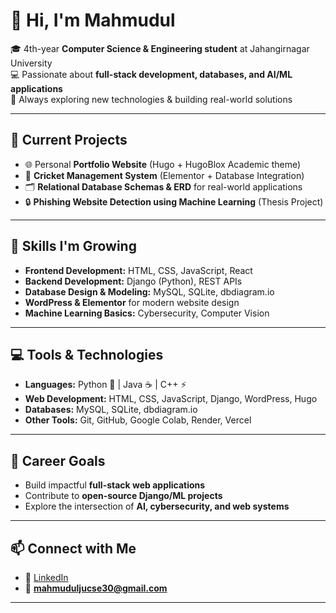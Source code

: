 # 👋 Hi, I'm Mahmudul  

🎓 4th-year **Computer Science & Engineering student** at Jahangirnagar University  
💻 Passionate about **full-stack development, databases, and AI/ML applications**  
🚀 Always exploring new technologies & building real-world solutions  

---

## 🔭 Current Projects
- 🌐 Personal **Portfolio Website** (Hugo + HugoBlox Academic theme)  
- 🏏 **Cricket Management System** (Elementor + Database Integration)  
- 🗂️ **Relational Database Schemas & ERD** for real-world applications  
- 🔒 **Phishing Website Detection using Machine Learning** (Thesis Project)  

---

## 🌱 Skills I'm Growing
- **Frontend Development:** HTML, CSS, JavaScript, React  
- **Backend Development:** Django (Python), REST APIs  
- **Database Design & Modeling:** MySQL, SQLite, dbdiagram.io  
- **WordPress & Elementor** for modern website design  
- **Machine Learning Basics:** Cybersecurity, Computer Vision  

---

## 💻 Tools & Technologies
- **Languages:** Python 🐍 | Java ☕ | C++ ⚡  
- **Web Development:** HTML, CSS, JavaScript, Django, WordPress, Hugo  
- **Databases:** MySQL, SQLite, dbdiagram.io  
- **Other Tools:** Git, GitHub, Google Colab, Render, Vercel  

---

## 🎯 Career Goals
- Build impactful **full-stack web applications**  
- Contribute to **open-source Django/ML projects**  
- Explore the intersection of **AI, cybersecurity, and web systems**  

---

## 📫 Connect with Me
- 💼 [LinkedIn](https://www.linkedin.com/in/mahmudul-hassan-830057256/)  
- 📧 **mahmuduljucse30@gmail.com**  

---
